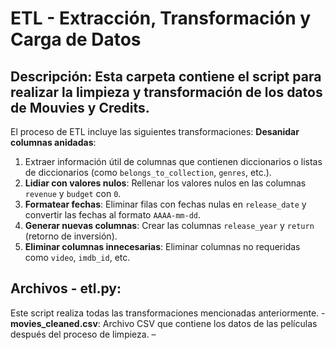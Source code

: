 # ETL - Extracción, Transformación y Carga de Datos
## Descripción: Esta carpeta contiene el script para realizar la limpieza y transformación de los datos de Mouvies y Credits. 
El proceso de ETL incluye las siguientes transformaciones:
**Desanidar columnas anidadas**:
1. Extraer información útil de columnas que contienen diccionarios o listas de diccionarios (como `belongs_to_collection`, `genres`, etc.). 
2. **Lidiar con valores nulos**: Rellenar los valores nulos en las columnas `revenue` y `budget` con `0`. 
3. **Formatear fechas**: Eliminar filas con fechas nulas en `release_date` y convertir las fechas al formato `AAAA-mm-dd`. 
4. **Generar nuevas columnas**: Crear las columnas `release_year` y `return` (retorno de inversión). 
5. **Eliminar columnas innecesarias**: Eliminar columnas no requeridas como `video`, `imdb_id`, etc.
## Archivos - **etl.py**: 
Este script realiza todas las transformaciones mencionadas anteriormente. - **movies_cleaned.csv**: Archivo CSV que contiene los datos de las películas después del proceso de limpieza. –
